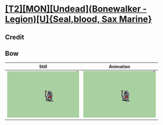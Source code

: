 # [\[T2\]\[MON\]\[Undead\]\(Bonewalker - Legion\)\[U\]{Seal,blood, Sax Marine}](../)

## Credit


	
## Bow

| Still | Animation |
| :---: | :-------: |
| ![Bow still](./Bow_000.png) | ![Bow animation](./Bow.gif) |
